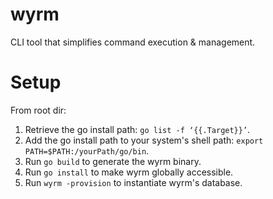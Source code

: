 # wyrm
CLI tool that simplifies command execution & management.

# Setup
From root dir:
1. Retrieve the go install path: `go list -f ‘{{.Target}}’`.
2. Add the go install path to your system's shell path: `export PATH=$PATH:/yourPath/go/bin`.
3. Run `go build` to generate the wyrm binary.
4. Run `go install` to make wyrm globally accessible.
4. Run `wyrm -provision` to instantiate wyrm's database.

